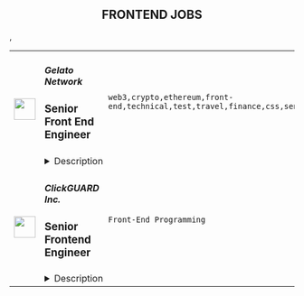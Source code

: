 <div align="center"><h2>FRONTEND JOBS</h2></div><table><tr>
                <td width="100" height="100" rowspan="2">
                    <img src="https://remoteok.com/assets/img/jobs/59c73224e44fd807b7f31656a04a162d1677050170.peg" width="38px" height="auto">
                </td>
                <td width="300">
                    <h5>Gelato Network</h5>
                    <h3>Senior Front End Engineer</h3>
                </td>
                <td width="300">
                    <code>web3,crypto,ethereum,front-end,technical,test,travel,finance,css,senior,go,engineer</code>
                </td>
                <td width="200">
                <text>1 days ago</text>
                </td>
                <td width="100" rowspan="2">
                <a href="https://remoteOK.com/remote-jobs/remote-senior-front-end-engineer-gelato-network-198330" align="right" target="_blank">Apply</a>
                </td>
            </tr>
            <tr>
                <td colspan="3">
                <details><summary>Description</summary>
                <h3><b>Description</b></h3><p>Join our team and work directly with the founders to build the future of Automation for the upcoming decentralized web. Enjoy a lot of perks, travel with us to cool events and participate in amazing off-side retreats with the team!<br>Participate in creating the most sophisticated crypto bot network ever created by designing the smart contracts that will rule them all!</p><p>We are a fully remote team and although we hire globally, there is a strong<b> preference for this role to be based in Central Europe.</b></p><p></p><h3><b>What we offer:</b></h3><br><ul>
<li align="left">A fully remote team with team members in Zug, Paris, New York, Berlin, and many other cool places</li>
<li align="left">Join the "Gelato Legendary Member Club" and work directly with the founders</li>
<li align="left">Participate in building the infrastructure that aims to become the glue between all crypto networks and power the most promising dapps on Ethereum and beyond</li>
<li align="left">Generous Token Package - Get a share of the network's token and be able to participate in the Gelato DAO</li>
<li align="left">Chance to participate in shaping the future of web3 by working together with the biggest projects in this space, such as MakerDAO, Connext, Quickswap, etc.</li>
<li align="left">Worldclass Investors - We are backed by top class VCs and Angels including Dragonfly, Galaxy Digital, ParaFi, Gnosis, Stani Kulechov and many more.</li>
</ul><br><h3><b>Responsibilities:</b></h3><br><ul>
<li align="left">Work together with Product Designers and Product Managers to implement Gelatoâs Front End Specs</li>
<li align="left">Help advanced front end applications such as Sorbet Finance and Gelato Ops</li>
<li align="left">Use a test driven development process to ensure only solid releases make it into production</li>
<li align="left">Participate in sprint planning and standups to discuss priorities and manage issue</li>
</ul><br><h3><b>Requirements:</b></h3><br><ul>
<li align="left">4yrs+ years experience with React.js, Vue.js or similar front-end frameworks</li>
<li align="left">4yrs+ years experience Graph QL</li>
<li align="left">4yrs+years experience with Typescript</li>
<li align="left">Strong CSS skills</li>
<li align="left">You can work with high autonomy</li>
<li align="left">Strong written and verbal communication skills</li>
</ul><br><h3><b>Technologies we use and teach:</b></h3><br><ul><li align="left">React.js</li></ul><br><h3><b>Benefits</b></h3><br><ul>
<li align="left">Work very autonomously</li>
<li align="left">Generous GEL token package</li>
<li align="left">Competitive Salary</li>
<li align="left">Unlimited holiday (yes you heard that right!)</li>
<li align="left">Work together with one of the best technical teams on Ethereum</li>
<li align="left">Build relationships with top blockchain teams which are already Gelato users, including MakerDAO, Instadapp, Zerion, Quickswap and many more</li>
<li align="left">Chance to travel the world to go to exciting events and connect with key players in this industry</li>
<li align="left">Join amazing in-person offsites all over the world</li>
</ul><br/><br/>Please mention the word **ADROITLY** and tag RNTQuMjAyLjk3LjIxMg== when applying to show you read the job post completely (#RNTQuMjAyLjk3LjIxMg==). This is a beta feature to avoid spam applicants. Companies can search these words to find applicants that read this and see they're human.
                </details>
                </td>
            </tr>,<tr>
                <td width="100" height="100" rowspan="2">
                    <img src="https://wwr-pro.s3.amazonaws.com/logos/0074/4123/logo.gif" width="38px" height="auto">
                </td>
                <td width="300">
                    <h5>ClickGUARD Inc.</h5>
                    <h3> Senior Frontend Engineer</h3>
                </td>
                <td width="300">
                    <code>Front-End Programming</code>
                </td>
                <td width="200">
                <text>1 days ago</text>
                </td>
                <td width="100" rowspan="2">
                <a href="https://weworkremotely.com/remote-jobs/clickguard-inc-senior-frontend-engineer" align="right" target="_blank">Apply</a>
                </td>
            </tr>
            <tr>
                <td colspan="3">
                <details><summary>Description</summary>
                <img src="https://we-work-remotely.imgix.net/logos/0074/4123/logo.gif?ixlib=rails-4.0.0&w=50&h=50&dpr=2&fit=fill&auto=compress" />

<p>
  <strong>Headquarters:</strong> America
    <br /><strong>URL:</strong> <a href="https://www.clickguard.com/">https://www.clickguard.com/</a>
</p>

<div><strong>About the role</strong></div><ul>
<li>Leading the front-end development for our SaaS productI</li>
<li>mplementing new user-facing features using React.js</li>
<li>Building reusable components and front-end libraries </li>
<li>Optimizing components for maximum performance across a variety of browsers and web-capable devices </li>
<li>Translating user stories, specs, and wireframes into high-quality code that delivers value to the end-user </li>
<li>Reporting to the Head of Product and Technical Team Lead<br><br>
</li>
</ul><div><strong>What qualifies you for this role?</strong></div><ul>
<li>You have strong Computer Science fundamentals</li>
<li>You've demonstrated experience as a senior frontend developer using React.js</li>
<li>You have excellent JavaScript knowledge in front end libraries and React.js</li>
<li>ecosystem</li>
<li>You have deep experience with UI libraries and design system</li>
<li>You are familiar with code versioning tools like git</li>
<li>You have experience developing analytical, data-driven web applications</li>
<li>You have versatility in the JavaScript ecosystem and programming languages in</li>
<li>general</li>
<li>Clear background in building Software as a Service, ad tech, and/or</li>
<li>cybersecurity tech</li>
<li>You have experience with Test-Driven Development</li>
<li>You have experience working remotely<br><br>
</li>
</ul><div><strong>What's in it for you?</strong></div><ul>
<li>Competitive salary + performance bonuses</li>
<li>Senior Frontend Engineer job description 2</li>
<li>Work that fits your personality and lifestyle</li>
<li>Your hours are flexible, and so is your vacation</li>
<li>You can work from anywhere in the world - We work remotely!</li>
<li>Join and help shape the future of PPC advertising</li>
<li>Once a year all expenses paid company get-togethers</li>
</ul><div><br></div>

<p><strong>To apply:</strong> <a href="https://weworkremotely.com/remote-jobs/clickguard-inc-senior-frontend-engineer">https://weworkremotely.com/remote-jobs/clickguard-inc-senior-frontend-engineer</a></p>

                </details>
                </td>
            </tr>,<tr>
                <td width="100" height="100" rowspan="2">
                    <img src="https://wwr-pro.s3.amazonaws.com/logos/0076/2123/logo.gif" width="38px" height="auto">
                </td>
                <td width="300">
                    <h5>Chorus One</h5>
                    <h3> Front End Software Engineer</h3>
                </td>
                <td width="300">
                    <code>Front-End Programming</code>
                </td>
                <td width="200">
                <text>2 days ago</text>
                </td>
                <td width="100" rowspan="2">
                <a href="https://weworkremotely.com/remote-jobs/chorus-one-front-end-software-engineer" align="right" target="_blank">Apply</a>
                </td>
            </tr>
            <tr>
                <td colspan="3">
                <details><summary>Description</summary>
                <img src="https://we-work-remotely.imgix.net/logos/0076/2123/logo.gif?ixlib=rails-4.0.0&w=50&h=50&dpr=2&fit=fill&auto=compress" />

<p>
  <strong>Headquarters:</strong> Switzerland
    <br /><strong>URL:</strong> <a href="https://chorus.one">https://chorus.one</a>
</p>

<div>
<strong>Job description<br></strong><br>
</div><div>Chorus One is one of the leading operators of infrastructure for Proof-of-Stake networks and decentralized protocols. Tens of thousands of retail customers and institutions are staking billions in assets through our infrastructure helping to secure protocols and earn rewards. Our mission is to Operate infrastructure for decentralized networks that increase freedom and sovereignty. We are a diverse team of around 50 people distributed all over the globe. We value radical transparency, striving for excellence and continuous improvement while treating each other with kindness and generosity. If this sounds like you, we'd love to hear from you.<br><br>
</div><div>We are seeking a <strong>Front End Software Engineer</strong> to build data dashboards and web applications - to enable clients and retail users to interact with our business offerings. This position is a unique opportunity to work with an experienced team on cutting-edge blockchain networks and financial services around cryptocurrency.<br><br>
</div><div>
<br><strong>Responsibilities</strong>
</div><ul>
<li>Work closely with fellow engineers, business team, and product stakeholders to best understand their needs.</li>
<li>Design and develop web applications, monitoring tools, and data dashboards - to best serve the needs of the above.</li>
<li>Work on large-scale, custom-designed software development project</li>
</ul><div>
<br><strong>We offer</strong>
</div><ul>
<li>Competitive salary $80k - 130k/year + Equity </li>
<li>Autonomy and ownership in a friendly and supportive work environment and the opportunity for rapid growth</li>
<li>All-expense paid team retreats at various destinations (Coronavirus permitting). Past retreats took place in Egypt, Serbia, Kenya, USA, South Korea, and Dubai.</li>
<li>Remote, but not alone. We are a strong global collaborative environment.</li>
<li>Remote working budget (Laptop, co-working space, etc)</li>
<li>Personal development budget</li>
<li>Gather experience and build your network in the vibrant crypto ecosystem.</li>
<li>Learn about state-of-the-art protocols that lay the foundation for an open, transparent, and programmable financial system.</li>
</ul><div>
<strong>Job requirements<br></strong><br>
</div><div><strong>What we are looking for</strong></div><ul>
<li>3 years experience with working as a Front End Developer, preferably in remote environment</li>
<li>Fundamental knowledge of frontend languages (JavaScript/TypeScript, HTML, CSS) and experience with major frontend Javascript libraries, preferably React or vue.js</li>
<li>Experience working in a production-ready environment</li>
<li>Ability to write high-quality, well-tested code and passion for automated testing</li>
<li>Familiarity with Front End testing suites like playwright, jest, cypress or equivalent.</li>
<li>Comfortable working remotely with a high degree of autonomy</li>
<li>Interest in learning about cryptocurrencies and blockchains</li>
<li>Passion for creating nice user interfaces and a seamless user experience</li>
</ul><div><strong>Nice to have:</strong></div><ul>
<li>Experience building CI/CD pipelines for deploying web products</li>
<li>Experience with working on large-scale, distributed systems (Kubernetes)</li>
<li>Basic experience with UX design concepts (prototyping, wireframes)</li>
<li>Knowledge of or prior experience in the cryptocurrency and blockchain space</li>
<li>Experience with Postgres or other SQL databases</li>
</ul>

<p><strong>To apply:</strong> <a href="https://weworkremotely.com/remote-jobs/chorus-one-front-end-software-engineer">https://weworkremotely.com/remote-jobs/chorus-one-front-end-software-engineer</a></p>

                </details>
                </td>
            </tr>,<tr>
                <td width="100" height="100" rowspan="2">
                    <img src="https://wwr-pro.s3.amazonaws.com/logos/0018/9371/logo.gif" width="38px" height="auto">
                </td>
                <td width="300">
                    <h5>Sticker Mule</h5>
                    <h3> Software engineer (Frontend)</h3>
                </td>
                <td width="300">
                    <code>Full-Stack Programming</code>
                </td>
                <td width="200">
                <text>124 days ago</text>
                </td>
                <td width="100" rowspan="2">
                <a href="https://weworkremotely.com/remote-jobs/sticker-mule-software-engineer-frontend" align="right" target="_blank">Apply</a>
                </td>
            </tr>
            <tr>
                <td colspan="3">
                <details><summary>Description</summary>
                <img src="https://we-work-remotely.imgix.net/logos/0018/9371/logo.gif?ixlib=rails-4.0.0&w=50&h=50&dpr=2&fit=fill&auto=compress" />

<p>
  <strong>Headquarters:</strong> New York, NY
    <br /><strong>URL:</strong> <a href="https://www.stickermule.com/careers">https://www.stickermule.com/careers</a>
</p>

<div><strong>About Sticker Mule</strong></div><div>
<br>Sticker Mule is the Internet's most "kick ass" brand. We are privately-owned, profitable, and powered by a globally distributed team that enjoys building happy customer experience at the highest technical standards. Our software team operates from 17 countries, and we're always looking for more exceptional engineers.</div><div><a href="https://www.stickermule.com/about"><strong><br>See more about our teams here</strong></a></div><div><br></div><div><strong><br>We offer</strong></div><ol>
<li>Remote work with flexible schedules</li>
<li>A privately owned, low-stress culture.</li>
<li>A fun "no bullshit" work environment</li>
</ol><div><strong><br>We like you to know</strong></div><ol>
<li>Docker</li>
<li>NextJS</li>
<li>TypeScript</li>
<li>React</li>
<li>NodeJS</li>
<li>GraphQL</li>
<li>Postgres</li>
<li>Redis</li>
<li>Familiarity with Ruby</li>
<li>Excellent communication skills (English)</li>
<li>Degree in Computer Science or equivalent practical experience</li>
</ol><div><br></div><div><strong>Challenges</strong></div><ol>
<li>Improve and expand our React shared components gallery</li>
<li>Migrate a large Rails code base to JavaScript front-ends and back-ends</li>
<li>Maintain optimal front-end performance on desktop and mobile</li>
</ol><div><strong><br>Compensation and benefits</strong></div><ol>
<li>Salary: $135k+ based on experience</li>
<li>$20,000 signing bonus</li>
<li>4 weeks vacation + holidays based on your country of residence</li>
</ol><div>
<br><br><br>
</div><div><br></div>

<p><strong>To apply:</strong> <a href="https://weworkremotely.com/remote-jobs/sticker-mule-software-engineer-frontend">https://weworkremotely.com/remote-jobs/sticker-mule-software-engineer-frontend</a></p>

                </details>
                </td>
            </tr>,<tr>
                <td width="100" height="100" rowspan="2">
                    <img src="https://pbs.twimg.com/profile_images/1445184469132926979/udMW3mSs_400x400.jpg" width="38px" height="auto">
                </td>
                <td width="300">
                    <h5>Slab</h5>
                    <h3>Senior Frontend Engineer</h3>
                </td>
                <td width="300">
                    <code></code>
                </td>
                <td width="200">
                <text>0 days ago</text>
                </td>
                <td width="100" rowspan="2">
                <a href="https://jobs.lever.co/slab/287fe35f-9e9d-4d5a-a2d5-d1d7fc67c347" align="right" target="_blank">Apply</a>
                </td>
            </tr>
            <tr>
                <td colspan="3">
                <details><summary>Description</summary>
                <div class="section page-centered" data-qa="job-description"><div><b style="font-size: 18px">About: </b></div><div><br></div><div>At&nbsp;<a href="https://slab.com/" class="postings-link">Slab</a>, we believe that knowledge is the foundation of any organization's success. When a team's collective knowledge is accessible, that team's potential is limitless. That's why we're making the workplace a source of learning and purpose through knowledge-sharing. Our product helps teams easily create, organize, and discover knowledge across the entire company, from non-technical to tech-savvy. Thousands of customers rely on Slab across their entire workforces, including Asana, Benchling, and Fivetran.</div><div><br></div><div>As a small product-focused company, you'll join a team of experienced engineers, working on shipping features that delight users, fixing issues that get in their way while keeping our codebase, infrastructure, and tooling modern and well-maintained. We are globally distributed, with processes that minimize meetings and overhead, letting makers build on the maker's schedule.</div></div><div class="section page-centered"><div><h3>Technologies we use</h3><ul class="posting-requirements plain-list"><ul><li>React + TypeScript + Sass</li><li>GraphQL + Apollo + Absinthe</li><li>Elixir + Phoenix</li><li>Postgres + Redis</li><li>Docker + Kubernetes</li><li>Google Cloud Platform </li></ul></ul></div></div><div class="section page-centered"><div><h3>Sound like you? </h3><ul class="posting-requirements plain-list"><ul><li>You have a strong technical background, with experience solving complex engineering challenges</li><li>You love delighting users with great product experiences and resolving issues that get in their way</li><li>You're curious to learn and demonstrate the ability to do so very quickly</li><li>You communicate with clearly and concisely, whether with teammates or users</li><li>You are self-motivated and possess a strong work ethic</li><li>You are passionate about knowledge-sharing and identify with Slab's mission and values</li></ul></ul></div></div><div class="section page-centered"><div><h3>What we value:</h3><ul class="posting-requirements plain-list"><ul><li><b>Stay lean</b>&nbsp;- We strive for the greatest possible impact with the fewest number of employees. We empower our teammates with the most leveraged tools and efficient processes.</li><li><b>Default to open</b>&nbsp;- We encourage and nurture open exchanges of knowledge and ideas — while acting with respect and regard for each other.</li><li><b>Think rigorously</b>&nbsp;- We act and execute after careful thought and examination of known information, while acknowledging the risks we accept in its absence.</li><li><b>Say no</b>&nbsp;- We aim to deliver exceptionally high value in a small set of focus areas. We willingly abstain from good ideas to give only the most promising paths the attention they deserve.</li><li><b>The best prevails</b>&nbsp;- Whether an idea or an individual, the best will rise to the top at Slab. Ideas we pursue can come from anywhere, and individuals gain responsibilities due to outperformance.</li><li><b>Global optimization</b>&nbsp;- We believe that our mission — to make the workplace a source of learning and purpose — is the ultimate priority, above any single project, team, or individual.</li></ul></ul></div></div><div class="section page-centered"><div><h3>Benefits:</h3><ul class="posting-requirements plain-list"><ul><li>Full health insurance (USA) or stipend (International)</li><li>Wellness &amp; remote work stipends</li><li>$5k workspace setup, renewed biannually</li><li>7-year options exercise window</li></ul></ul></div></div><!--[2022-11-28] [GOLD-2535] Remove payTransparencyV1 when feature flag is fully removed--><div class="section page-centered" data-qa="closing-description"><div><i>Slab is an equal opportunity employer. We welcome people of diverse backgrounds, experiences, and perspectives.</i></div></div><div class="section page-centered last-section-apply" data-qa="btn-apply-bottom"><a class="postings-btn template-btn-submit hex-color" data-qa="show-page-apply" href="https://jobs.lever.co/slab/287fe35f-9e9d-4d5a-a2d5-d1d7fc67c347/apply">Apply for this job</a></div>
                </details>
                </td>
            </tr></table>